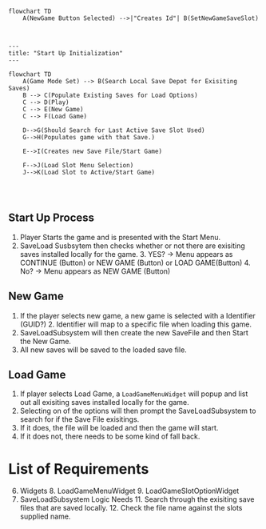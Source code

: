 ```mermaid

flowchart TD
    A(NewGame Button Selected) -->|"Creates Id"| B(SetNewGameSaveSlot)
    

```

```mermaid

---
title: "Start Up Initialization"
---

flowchart TD
    A(Game Mode Set) --> B(Search Local Save Depot for Exisiting Saves)
    B --> C(Populate Existing Saves for Load Options)
    C --> D(Play)
    C --> E(New Game)
    C --> F(Load Game)
        
    D-->G(Should Search for Last Active Save Slot Used)
    G-->H(Populates game with that Save.)
    
    E-->I(Creates new Save File/Start Game)
    
    F-->J(Load Slot Menu Selection)
    J-->K(Load Slot to Active/Start Game)
    
   
    

```

## Start Up Process
1. Player Starts the game and is presented with the Start Menu.
2. SaveLoad Susbsytem then checks whether or not there are exisiting saves installed locally for the game.
   3. YES? -> Menu appears as CONTINUE (Button) or NEW GAME (Button) or LOAD GAME(Button)
   4. No? -> Menu appears as NEW GAME (Button)

## New Game
1. If the player selects new game, a new game is selected with a Identifier (GUID?)
   2. Identifier will map to a specific file when loading this game.
2. SaveLoadSubsystem will then create the new SaveFile and then Start the New Game.
3. All new saves will be saved to the loaded save file.

## Load Game
1. If player selects Load Game, a `LoadGameMenuWidget` will popup and list out all exisiting saves installed locally for the game.
2. Selecting on of the options will then prompt the SaveLoadSubsystem to search for if the Save File exisitings.
3. If it does, the file will be loaded and then the game will start.
4. If it does not, there needs to be some kind of fall back.

# List of Requirements
6. Widgets
   8. LoadGameMenuWidget
   9. LoadGameSlotOptionWidget
10. SaveLoadSubsystem Logic Needs
    11. Search through the exisiting save files that are saved locally.
    12. Check the file name against the slots supplied name.